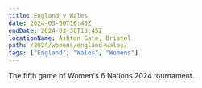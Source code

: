 ```yaml
---
title: England v Wales
date: 2024-03-30T16:45Z
endDate: 2024-03-30T18:45Z
locationName: Ashton Gate, Bristol
path: /2024/womens/england-wales/
tags: ["England", "Wales", "Womens"]
---
```


The fifth game of Women's 6 Nations 2024 tournament.
